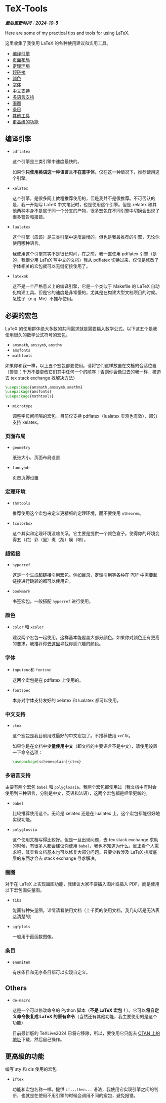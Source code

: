 # TeX-Tools

**_最后更新时间：2024-10-5_**

Here are some of my practical tips and tools for using LaTeX.

这里收集了我使用 LaTeX 的各种使用建议和实用工具。

- [编译引擎](#编译引擎)
- [页面布局](#页面布局)
- [定理环境](#定理环境)
- [超链接](#超链接)
- [颜色](#颜色)
- [字体](#字体)
- [中文支持](#中文支持)
- [多语言支持](#多语言支持)
- [画图](#画图)
- [条目](#条目)
- [其他工具](#others)
- [更高级的功能](#更高级的功能)

## 编译引擎

- `pdflatex`

  这个引擎是三类引擎中速度最快的。

  如果你**只使用英语这一种语言**且**不在意字体**，仅在这一种情况下，推荐使用这个引擎。

- `xelatex`

  这个引擎，是很多网上教程推荐使用的，但是我并不是很推荐。不可否认的是，我一开始写 LaTeX 中文笔记时，也是使用这个引擎。但是 xelatex 和其他两种本身不是属于同一个分支的产物，很多宏包在不同引擎中切换会出现了很多警告和报错。

- `lualatex`

  这个引擎（应该）是三类引擎中速度最慢的。但也是我最推荐的引擎，无论你使用哪种语言。

  我使用这个引擎其实不是很长时间，在之前，我一直使用 pdflatex 引擎（是的，我很少用 LaTeX 写中文的文档）我从 pdflatex 切换过来，仅仅是修改了字体相关的宏包就可以无缝衔接使用了。

- `latexmk`

  这不是一个严格意义上的编译引擎，它是一个类似于 Makefile 的 LaTeX 自动化构建工具。但是它的速度是非常慢的，尤其是在构建大型文档项目的时候。急性子（e.g. Me）不推荐使用。

## 必要的宏包

LaTeX 的使用群体绝大多数的共同需求就是需要输入数学公式。以下这五个是我使用很久的数学公式符号的宏包。

- `amsmath`, `amssymb`, `amsthm`
- `amsfonts`
- `mathtools`

如果你和我一样，以上五个宏包都要使用。请将它们这样放置在文档的合适位置（警告：千万不要更改它们其中任何一个的顺序！否则你会像过去的我一样，被迫去 tex stack exchange 找解决方法）

```latex
\usepackage{amsmath,amssymb,amsthm}
\usepackage{amsfonts}
\usepackage{mathtools}
```

- `microtype`

  调整字母间间隔的宏包。目前仅支持 pdflatex（lualatex 实测也有效），部分支持 xelatex。

### 页面布局

- `geometry`

  纸张大小，页面布局设置

- `fancyhdr`

  页首页脚设置

### 定理环境

- `thmtools`

  推荐使用这个宏包来定义更精细的定理环境，而不要使用 `ntheorem`。

- `tcolorbox`

  这个其实和定理环境没啥关系，它主要是提供一个颜色盒子。使得你的环境变得五（花）彩（里）斑（胡）斓（哨）。

### 超链接

- `hyperref`

  这是一个生成超链接引用宏包。例如目录，定理引用等各种在 PDF 中需要超链接进行跳转的都可以使用它。

- `bookmark`

  书签宏包。一般搭配 `hyperref` 进行使用。

### 颜色

- `color` 和 `xcolor`

  建议两个宏包一起使用，这样基本能覆盖大部分颜色。如果你对颜色还有更高的要求，我推荐你去[这里](https://latexcolor.com/)寻找你感兴趣的颜色。

### 字体

- `inputenc`和 `fontenc`

  这两个宏包是在 pdflatex 上使用的。

- `fontspec`

  本身对字体支持友好的 xelatex 和 lualatex 都可以使用。

### 中文支持

- `ctex`

  这个宏包是我目前用过最好的中文宏包了。不推荐使用 `xeCJK`。

  如果你是在文档中**少量使用中文**（即文档的主要语言不是中文），请使用设置一下命令选项：

  ```latex
  \usepackage[scheme=plain]{ctex}
  ```

### 多语言支持

主要有两个宏包 `babel` 和 `polyglossia`。我两个宏包都使用过（我文档中有时会使用到三种语言，分别是中文，英语和法语），这两个宏包都是经常更新的。

- `babel`

  比较推荐使用这个。无论是 xelatex 还是在 lualatex 上，这个宏包都能很好地实现功能。

- `polyglossia`

  这个使用文档写得比较好。但是一旦出现问题，去 tex stack exchange 求助的时候，有很多人都会建议你使用 `babel`，我也不知道为什么。反正看个人需求吧，其实看文档基本也可以修复大部分问题。只要少数涉及 LaTeX 排版底层的东西才会去 stack exchange 寻求解决。

### 画图

对于在 LaTeX 上实现画图功能，我建议大家不要插入图片或插入 PDF，而是使用以下宏包画矢量图。

- `tikz`

  能画各种矢量图。详情请看使用文档（上千页的使用文档，我几句话是无法表达清楚的）

- `pgfplots`

  一般用于画函数图像。

### 条目

- `enumitem`

  有序条目和无序条目都可以实现自定义。

## Others

- `de-macro`

  这是一个可以修改命令的 Python 脚本（**不是 LaTeX 宏包！**）。它可以**将自定义命令恢复成 LaTeX 的原有命令**（当然还有其他功能，我主要使用的是这个功能）

  目前最新版的 TeXLive2024 已将它移除，所以，要使用它只能去 [CTAN 上的地址](https://ctan.org/tex-archive/support/de-macro)下载，然后自己操作。

## 更高级的功能

编写 sty 和 cls 使用的宏包

- `iftex`

  功能和宏包名称一样。提供 `if...then...` 语法，我使用它实现引擎之间的判断，也就是在使用不用引擎的时候会调用不同的宏包，避免报错。
